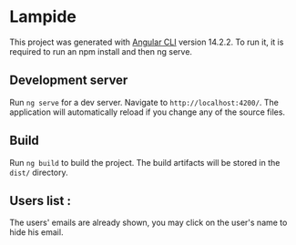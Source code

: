 # Lampide

This project was generated with [Angular CLI](https://github.com/angular/angular-cli) version 14.2.2. To run it, it is required to run an npm install and then ng serve.

## Development server

Run `ng serve` for a dev server. Navigate to `http://localhost:4200/`. The application will automatically reload if you change any of the source files.

## Build

Run `ng build` to build the project. The build artifacts will be stored in the `dist/` directory.

## Users list :

The users' emails are already shown, you may click on the user's name to hide his email.
